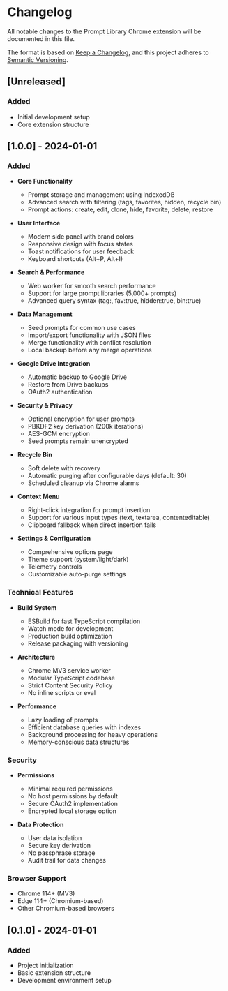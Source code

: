 # Changelog

All notable changes to the Prompt Library Chrome extension will be documented in this file.

The format is based on [Keep a Changelog](https://keepachangelog.com/en/1.0.0/),
and this project adheres to [Semantic Versioning](https://semver.org/spec/v2.0.0.html).

## [Unreleased]

### Added
- Initial development setup
- Core extension structure

## [1.0.0] - 2024-01-01

### Added
- **Core Functionality**
  - Prompt storage and management using IndexedDB
  - Advanced search with filtering (tags, favorites, hidden, recycle bin)
  - Prompt actions: create, edit, clone, hide, favorite, delete, restore
  
- **User Interface**
  - Modern side panel with brand colors
  - Responsive design with focus states
  - Toast notifications for user feedback
  - Keyboard shortcuts (Alt+P, Alt+I)
  
- **Search & Performance**
  - Web worker for smooth search performance
  - Support for large prompt libraries (5,000+ prompts)
  - Advanced query syntax (tag:, fav:true, hidden:true, bin:true)
  
- **Data Management**
  - Seed prompts for common use cases
  - Import/export functionality with JSON files
  - Merge functionality with conflict resolution
  - Local backup before any merge operations
  
- **Google Drive Integration**
  - Automatic backup to Google Drive
  - Restore from Drive backups
  - OAuth2 authentication
  
- **Security & Privacy**
  - Optional encryption for user prompts
  - PBKDF2 key derivation (200k iterations)
  - AES-GCM encryption
  - Seed prompts remain unencrypted
  
- **Recycle Bin**
  - Soft delete with recovery
  - Automatic purging after configurable days (default: 30)
  - Scheduled cleanup via Chrome alarms
  
- **Context Menu**
  - Right-click integration for prompt insertion
  - Support for various input types (text, textarea, contenteditable)
  - Clipboard fallback when direct insertion fails
  
- **Settings & Configuration**
  - Comprehensive options page
  - Theme support (system/light/dark)
  - Telemetry controls
  - Customizable auto-purge settings

### Technical Features
- **Build System**
  - ESBuild for fast TypeScript compilation
  - Watch mode for development
  - Production build optimization
  - Release packaging with versioning
  
- **Architecture**
  - Chrome MV3 service worker
  - Modular TypeScript codebase
  - Strict Content Security Policy
  - No inline scripts or eval
  
- **Performance**
  - Lazy loading of prompts
  - Efficient database queries with indexes
  - Background processing for heavy operations
  - Memory-conscious data structures

### Security
- **Permissions**
  - Minimal required permissions
  - No host permissions by default
  - Secure OAuth2 implementation
  - Encrypted local storage option
  
- **Data Protection**
  - User data isolation
  - Secure key derivation
  - No passphrase storage
  - Audit trail for data changes

### Browser Support
- Chrome 114+ (MV3)
- Edge 114+ (Chromium-based)
- Other Chromium-based browsers

## [0.1.0] - 2024-01-01

### Added
- Project initialization
- Basic extension structure
- Development environment setup
